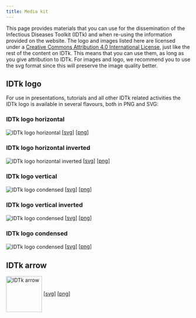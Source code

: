 ```yaml
---
title: Media kit
---
```


This page provides materials that you can use for the dissemination of the Infectious Diseases Toolkit (IDTk) and when re-using the information provided on the website. The logo and images listed here are licensed under a [Creative Commons Attribution 4.0 International License](https://creativecommons.org/licenses/by/4.0/), just like the rest of the content on IDTk. This means that you can use them, as long as you give attribution to IDTk. For images and logo, we recommend you to use the svg format since this will preserve the image quality better.

## IDTk logo

For use in presentations, tutorials and all other IDTk related activities the IDTk logo is available in several flavours, both in PNG and SVG:

### IDTk logo horizontal

<p>
  <img src="{{ 'assets/img/main_logo.svg' | relative_url }}" class="m-2 bg-white p-2 rounded" style="max-height: 5em; vertical-align: middle" alt="IDTk logo horizontal" /> 
    [<a href="{{ 'assets/img/main_logo.svg' | relative_url }}">svg</a>]
    [<a href="{{ 'assets/img/main_logo.png' | relative_url }}">png</a>]
</p>

### IDTk logo horizontal inverted

<p>
  <img src="{{ 'assets/img/main_logo_inverted.svg' | relative_url }}" class="m-2 bg-dark p-2 rounded" style="max-height: 5em; vertical-align: middle" alt="IDTk logo horizontal inverted" />
    [<a href="{{ 'assets/img/main_logo_inverted.svg' | relative_url }}">svg</a>]
    [<a href="{{ 'assets/img/main_logo_inverted.png' | relative_url }}">png</a>]
</p>

### IDTk logo vertical

<p>
  <img src="{{ 'assets/img/main_logo_vertical.svg' | relative_url }}" class="m-2 bg-white p-2 rounded" style="max-height: 6em; vertical-align: middle" alt="IDTk logo condensed" />
    [<a href="{{ 'assets/img/main_logo_vertical.svg' | relative_url }}">svg</a>]
    [<a href="{{ 'assets/img/main_logo_vertical.png' | relative_url }}">png</a>]
</p>

### IDTk logo vertical inverted

<p>
  <img src="{{ 'assets/img/main_logo_vertical_inverted.svg' | relative_url }}" class="m-2 bg-dark p-2 rounded" style="max-height: 6em; vertical-align: middle" alt="IDTk logo condensed" />
    [<a href="{{ 'assets/img/main_logo_vertical_inverted.svg' | relative_url }}">svg</a>]
    [<a href="{{ 'assets/img/main_logo_vertical_inverted.png' | relative_url }}">png</a>]
</p>

### IDTk logo condensed

<p>
  <img src="{{ 'assets/img/main_logo_condensed.svg' | relative_url }}" class="m-2 bg-white p-2 rounded" style="max-height: 5em; vertical-align: middle" alt="IDTk logo condensed" />
    [<a href="{{ 'assets/img/main_logo_condensed.svg' | relative_url }}">svg</a>]
    [<a href="{{ 'assets/img/main_logo_condensed.png' | relative_url }}">png</a>]
</p>

## IDTk arrow

<p>
  <img src="{{ 'assets/img/arrow.svg' | relative_url }}" class="m-2 bg-white p-2 rounded" style="height: 7em; vertical-align: middle" alt="IDTk arrow" />
    [<a href="{{ 'assets/img/arrow.svg' | relative_url }}">svg</a>]
    [<a href="{{ 'assets/img/arrow.png' | relative_url }}">png</a>]
</p>